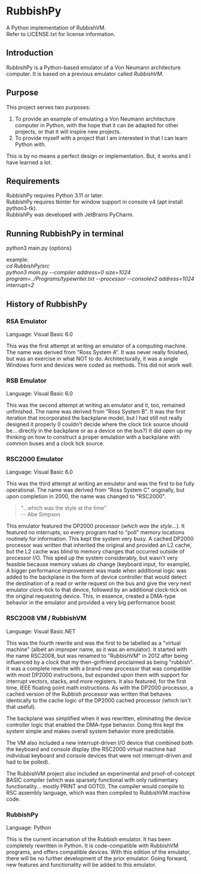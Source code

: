 # RubbishPy
A Python implementation of RubbishVM.  
Refer to LICENSE.txt for license information.
 

## Introduction
RubbishPy is a Python-based emulator of a Von Neumann architecture computer.  It is based on a previous emulator called *RubbishVM*.

## Purpose
This project serves two purposes:
1. To provide an example of emulating a Von Neumann architecture computer in Python, with the hope that it can be adapted for other projects, or that it will inspire new projects.
2. To provide myself with a project that I am interested in that I can learn Python with.

This is by no means a perfect design or implementation.  But, it works and I have learned a lot.

## Requirements
RubbishPy requires Python 3.11 or later.  
RubbishPy requires tkinter for window support in console v4 (apt install python3-tk).  
RubbishPy was developed with JetBrains PyCharm.  

## Running RubbishPy in terminal
python3 main.py  {options}  

example:  
*cd RubbishPy/src*  
*python3 main.py --compiler address=0 size=1024 program=../Programs/typewriter.txt --processor --consolev2 address=1024 interrupt=2*

## History of RubbishPy
### RSA Emulator
Language: Visual Basic 6.0

This was the first attempt at writing an emulator of a computing machine. The name was derived from "Ross System A". It was never really finished, but was an exercise in what NOT to do. Architecturally, it was a single Windows form and devices were coded as methods.  This did not work well.

### RSB Emulator
Language: Visual Basic 6.0

This was the second attempt at writing an emulator and it, too, remained unfinished. The name was derived from "Ross System B". It was the first iteration that incorporated the backplane model, but I had still not really designed it properly (I couldn't decide where the clock tick source should be... directly in the backplane or as a device on the bus?)  It did open up my thinking on how to construct a proper emulation with a backplane with common buses and a clock tick source.

### RSC2000 Emulator
Language: Visual Basic 6.0

This was the third attempt at writing an emulator and was the first to be fully operational. The name was derived from "Ross System C" originally, but upon completion in 2000, the name was changed to "RSC2000".
> "...which was the style at the time"  
> -- Abe Simpson  

This emulator featured the DP2000 processor (_which was the style..._).  It featured no interrupts, so every program had to "poll" memory locations routinely for information.  This kept the system very busy.  A cached DP2000 processor was written that inherited the original and provided an L2 cache, but the L2 cache was blind to memory changes that occurred outside of processor I/O.  This sped up the system considerably, but wasn't very feasible because memory values *do* change (keyboard input, for example).  A bigger performance improvement was made when additional logic was added to the backplane in the form of device controller that would detect the destination of a read or write request on the bus and give the very next emulator clock-tick to that device, followed by an additional clock-tick on the original requesting device. This, in essence, created a DMA-type behavior in the emulator and provided a very big performance boost.

### RSC2008 VM / RubbishVM
Language: Visual Basic.NET

This was the fourth rewrite and was the first to be labelled as a "virtual machine" (albeit an improper name, as it was an emulator).  It started with the name RSC2008, but was renamed to "RubbishVM" in 2012 after being influenced by a clock that my then-girlfriend proclaimed as being "rubbish". It was a complete rewrite with a brand-new processor that was compatible with most DP2000 instructions, but expanded upon them with support for interrupt vectors, stacks, and more registers. It also featured, for the first time, IEEE floating point math instructions. As with the DP2000 processor, a cached version of the Rubbish processor was written that behaves identically to the cache logic of the DP2000 cached processor (which isn't that useful).

The backplane was simplified when it was rewritten, eliminating the device controller logic that enabled the DMA-type behavior. Doing this kept the system simple and makes overall system behavior more predictable.

The VM also included a new interrupt-driven I/O device that combined both the keyboard and console display (the RSC2000 virtual machine had individual keyboard and console devices that were not interrupt-driven and had to be polled).

The RubbishVM project also included an experimental and proof-of-concept BASIC compiler (which was sparsely functional with only rudimentary functionality... mostly PRINT and GOTO).  The compiler would compile to RSC assembly language, which was then compiled to RubbishVM machine code.

### RubbishPy
Language: Python

This is the current incarnation of the Rubbish emulator.  It has been completely rewritten in Python.  It is code-compatible with RubbishVM programs, and offers compatible devices.  With this edition of the emulator, there will be no further development of the prior emulator.  Going forward, new features and functionality will be added to this emulator.

